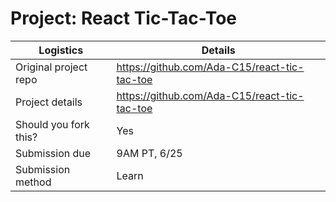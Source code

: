 # Project: React Tic-Tac-Toe

| Logistics             | Details                                      |
| --------------------- | -------------------------------------------- |
| Original project repo | https://github.com/Ada-C15/react-tic-tac-toe |
| Project details       | https://github.com/Ada-C15/react-tic-tac-toe |
| Should you fork this? | Yes                                          |
| Submission due        | 9AM PT, 6/25                                 |
| Submission method     | Learn                                        |
